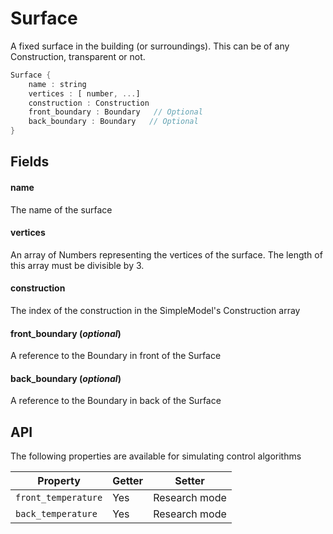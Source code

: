 # Surface

  A fixed surface in the building (or surroundings). This can be of
  any Construction, transparent or not.


```rs
Surface {
	name : string
	vertices : [ number, ...]
	construction : Construction
	front_boundary : Boundary   // Optional
	back_boundary : Boundary   // Optional
}
```

## Fields



#### name

  The name of the surface




#### vertices

  An array of Numbers representing the vertices of the 
  surface. The length of this array must be divisible by 3.




#### construction

  The index of the construction in the SimpleModel\'s
  Construction array    




#### front_boundary  (*optional*)

  A reference to the Boundary in front of the Surface




#### back_boundary  (*optional*)

  A reference to the Boundary in back of the Surface








## API

The following properties are available for simulating control algorithms


| Property | Getter | Setter |
|----------|--------|--------|
| `front_temperature` | Yes   | Research mode |
| `back_temperature` | Yes   | Research mode |